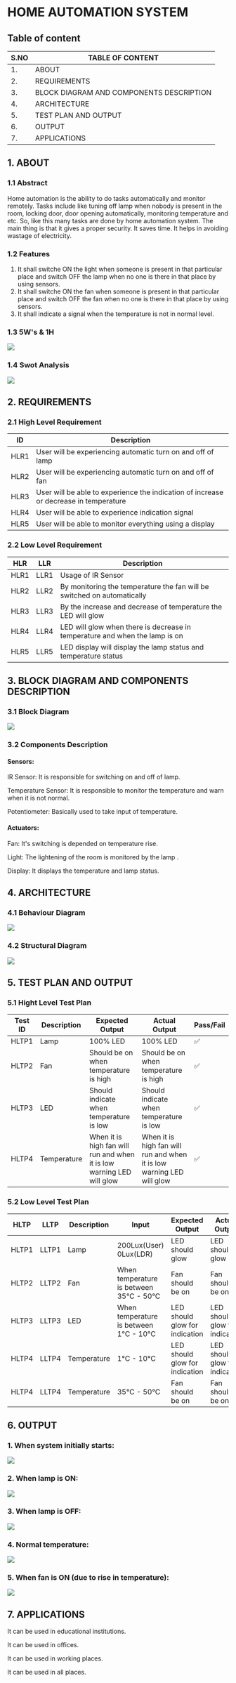 # HOME AUTOMATION SYSTEM 

## Table of content 

| S.NO | TABLE OF CONTENT |
|------|------------------|
| 1. | ABOUT |
| 2.| REQUIREMENTS |
| 3. | BLOCK DIAGRAM AND COMPONENTS DESCRIPTION |
| 4. | ARCHITECTURE |
| 5. | TEST PLAN AND OUTPUT |
| 6. | OUTPUT |
| 7. | APPLICATIONS |


## 1. ABOUT

### 1.1 Abstract

Home automation is the ability to do tasks automatically and monitor remotely. Tasks include like tuning off lamp when nobody is present in the room, locking door, door opening automatically, monitoring temperature and etc. So, like this many tasks are done by home automation system. The main thing is that it gives a proper security. It saves time. It helps in avoiding wastage of electricity.

### 1.2 Features

1.	It shall switche ON the light when someone is present in that particular place and switch OFF the lamp when no one is there in that place by using sensors.
2.	It shall switche ON the fan when someone is present in that particular place and switch OFF the fan when no one is there in that place by using sensors.
3. It shall indicate a signal when the temperature is not in normal level.

### 1.3 5W's & 1H


![](https://github.com/KeerthuMG/M2-EmbSys/blob/main/Project/6_ImagesAndVideos/5W%261H.jpg)


### 1.4 Swot Analysis


![](https://github.com/KeerthuMG/M2-EmbSys/blob/main/Project/6_ImagesAndVideos/SWOT.jpg)


## 2. REQUIREMENTS 

### 2.1 High Level Requirement

| ID | Description |
|----|------------|
|HLR1 | User will be experiencing automatic turn on and off of lamp |
|HLR2 | User will be experiencing automatic turn on and off of fan |
|HLR3 | User will be able to experience the indication of increase or decrease in temperature |
|HLR4 | User will be able to experience indication signal |
|HLR5 | User will be able to monitor everything using a display |

### 2.2 Low Level Requirement

| HLR | LLR | Description |
|-----|-----|-------------|
|HLR1 | LLR1 | Usage of IR Sensor |
|HLR2 | LLR2 | By monitoring the temperature the fan will be switched on automatically |
|HLR3 | LLR3 | By the increase and decrease of temperature the LED will glow |
|HLR4 | LLR4 | LED will glow when there is decrease in temperature and when the lamp is on |
|HLR5 | LLR5 | LED display will display the lamp status and temperature status |

## 3. BLOCK DIAGRAM AND COMPONENTS DESCRIPTION

### 3.1 Block Diagram

![](https://github.com/KeerthuMG/M2-EmbSys/blob/main/Project/6_ImagesAndVideos/CD.jpg)

### 3.2 Components Description

#### Sensors:

IR Sensor: It is responsible for switching on and off of lamp.

Temperature Sensor: It is responsible to monitor the temperature and warn when it is not normal.

Potentiometer: Basically used to take input of temperature.

#### Actuators:

Fan: It's switching is depended on temperature rise.

Light: The lightening of the room is monitored by the lamp .

Display: It displays the temperature and lamp status.


## 4. ARCHITECTURE

### 4.1 Behaviour Diagram

![](https://github.com/KeerthuMG/M2-EmbSys/blob/main/Project/2_Architecture/Behavior%20Diagram.jpg)

### 4.2 Structural Diagram

![](https://github.com/KeerthuMG/M2-EmbSys/blob/main/Project/2_Architecture/Structural%20Diagram.jpg)


## 5. TEST PLAN AND OUTPUT

### 5.1 Hight Level Test Plan

| Test ID | Description | Expected Output | Actual Output | Pass/Fail |
|---------|-------------|-----------------|---------------|-----------|
| HLTP1 | Lamp | 100% LED | 100% LED | ✅ |
| HLTP2 | Fan | Should be on when temperature is high | Should be on when temperature is high | ✅ |
| HLTP3 | LED | Should indicate when temperature is low | Should indicate when temperature is low | ✅ |
| HLTP4 | Temperature | When it is high fan will run and when it is low warning LED will glow |  When it is high fan will run and when it is low warning LED will glow | ✅ |

### 5.2 Low Level Test Plan

| HLTP | LLTP | Description | Input | Expected Output | Actual Output | Pass/Fail |
|------|------|-------------|-------|-----------------|---------------|-----------|
| HLTP1 | LLTP1 | Lamp | 200Lux(User) 0Lux(LDR) | LED should glow | LED should glow | ✅  |
| HLTP2 | LLTP2 | Fan | When temperature is between 35°C - 50°C | Fan should be on | Fan should be on |  ✅ |
| HLTP3 | LLTP3 | LED | When temperature is between 1°C - 10°C | LED should glow for indication |  LED should glow for indication | ✅ |
| HLTP4 | LLTP4 | Temperature | 1°C - 10°C | LED should glow for indication | LED should glow for indication | ✅ |
| HLTP4 | LLTP4 | Temperature | 35°C - 50°C | Fan should be on | Fan should be on | ✅ |


## 6. OUTPUT 

### 1. When system initially starts:

![](https://github.com/KeerthuMG/M2-EmbSys/blob/main/Project/6_ImagesAndVideos/Output.jpeg)

### 2. When lamp is ON:

![](https://github.com/KeerthuMG/M2-EmbSys/blob/main/Project/6_ImagesAndVideos/Lamp%20ON.jpeg)

### 3. When lamp is OFF:

![](https://github.com/KeerthuMG/M2-EmbSys/blob/main/Project/6_ImagesAndVideos/Lamp%20OFF.jpeg)

### 4. Normal temperature:

![](https://github.com/KeerthuMG/M2-EmbSys/blob/main/Project/6_ImagesAndVideos/Temp%20Normal.jpeg)

### 5. When fan is ON (due to rise in temperature):

![](https://github.com/KeerthuMG/M2-EmbSys/blob/main/Project/6_ImagesAndVideos/Fan%20ON.jpeg)


## 7. APPLICATIONS 

It can be used in educational institutions.

It can be used in offices.

It can be used in working places.

It can be used in all places.






